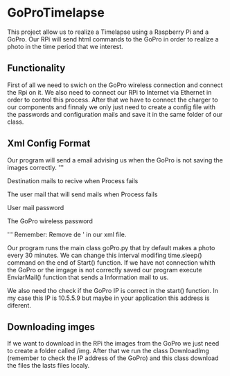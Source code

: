 # GoProTimelapse

This project allow us to realize a Timelapse using a Raspberry Pi and a GoPro. Our RPi will send html commands to the GoPro in order to realize a photo in the time period that we interest.

## Functionality

First of all we need to swich on the GoPro wireless connection and connect the Rpi on it. We also need to connect our RPi to Internet via Ethernet in order to control this process.
After that we have to connect the charger to our components and finnaly we only just need to create a <xml> config file with the passwords and configuration mails and save it in the same folder of our class. 

## Xml Config Format

Our program will send a email advising us when the GoPro is not saving the images correctly.
'''
<goPro>

<destmail>Destination mails to recive when Process fails</destmail>

<frommail>The user mail that will send mails when Process fails</frommail>

<mailpwd>User mail password</mailpwd>

<wifipwd>The GoPro wireless password</wifipwd>

</goPro>
'''
Remember: Remove de ' in our xml file.

Our program runs the main class goPro.py that by default makes a photo every 30 minutes. We can change this interval modifing time.sleep() command on the end of Start() function.
If we have not connection whith the GoPro or the imgage is not correctly saved our program execute EnviarMail() function that sends a Information mail to us.

We also need tho check if the GoPro IP is correct in the start() function. In my case this IP is 10.5.5.9 but maybe in your application this address is diferent.

## Downloading imges

If we want to download in the RPi the images from the GoPro we just need to create a folder called /img. After that we run the class DownloadImg (remember to check the IP address of the GoPro) and this class download the files the lasts files localy.

